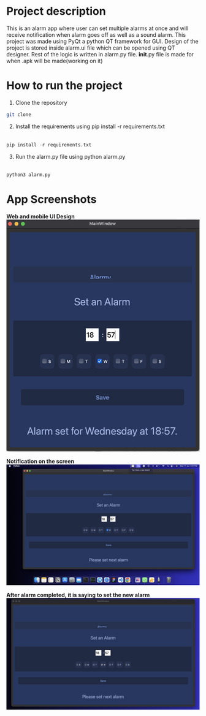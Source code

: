 # Project description

This is an alarm app where user can set multiple alarms at once and will receive notification when alarm goes off as well as a sound alarm.
This project was made using PyQt a python QT framework for GUI.
Design of the project is stored inside alarm.ui file which can be opened using QT designer.
Rest of the logic is written in alarm.py file.
__init__.py file is made for when .apk will be made(working on it)

# How to run the project

1. Clone the repository

```bash
git clone 

```

2. Install the requirements using pip install -r requirements.txt

```python

pip install -r requirements.txt

```

3. Run the alarm.py file using python alarm.py

```python

python3 alarm.py

```

# App Screenshots

<b>Web and mobile UI Design</b>
<img src="./images/Alarm 1.png">

<b>Notification on the screen</b>
<img src="./images/Alarmy2.png">

<b>After alarm completed, it is saying to set the new alarm</b>
<img src="./images/Alarmy3.png">
